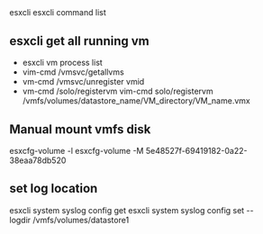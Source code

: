 ##
esxcli esxcli command list 

## esxcli get all running vm
 - esxcli vm process list
 - vim-cmd  /vmsvc/getallvms
 - vm-cmd /vmsvc/unregister vmid 
 - vm-cmd /solo/registervm  vim-cmd solo/registervm /vmfs/volumes/datastore_name/VM_directory/VM_name.vmx
 
## Manual mount vmfs disk
esxcfg-volume -l
esxcfg-volume -M 5e48527f-69419182-0a22-38eaa78db520     


## set log location
esxcli system syslog config get
esxcli system syslog config set --logdir /vmfs/volumes/datastore1


